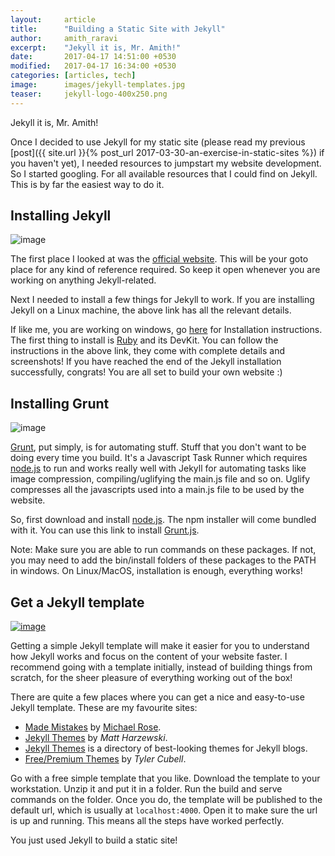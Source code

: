 ```yaml
---
layout:     article
title:      "Building a Static Site with Jekyll"
author:     amith_raravi
excerpt:    "Jekyll it is, Mr. Amith!"
date:       2017-04-17 14:51:00 +0530
modified:   2017-04-17 16:34:00 +0530
categories: [articles, tech]
image:      images/jekyll-templates.jpg
teaser:     jekyll-logo-400x250.png
---
```


Jekyll it is, Mr. Amith!

Once I decided to use Jekyll for my static site (please read my previous [post]({{ site.url }}{% post_url 2017-03-30-an-exercise-in-static-sites %}) if you haven't yet), I needed resources to jumpstart my website development. So I started googling. For all available resources that I could find on Jekyll. This is by far the easiest way to do it.

## Installing Jekyll

![image](/images/jekyll-logo.png)

The first place I looked at was the [official website](https://jekyllrb.com/docs/home/). This will be your goto place for any kind of reference required. So keep it open whenever you are working on anything Jekyll-related.

Next I needed to install a few things for Jekyll to work. If you are installing Jekyll on a Linux machine, the above link has all the relevant details.

If like me, you are working on windows, go [here](https://labs.sverrirs.com/jekyll/) for Installation instructions. The first thing to install is [Ruby](http://rubyinstaller.org/downloads/) and its DevKit. You can follow the instructions in the above link, they come with complete details and screenshots! If you have reached the end of the Jekyll installation successfully, congrats! You are all set to build your own website :)

## Installing Grunt

![image](/images/grunt-logo.jpg)

[Grunt](https://gruntjs.com/), put simply, is for automating stuff. Stuff that you don't want to be doing every time you build. It's a Javascript Task Runner which requires [node.js](https://nodejs.org/en/) to run and works really well with Jekyll for automating tasks like image compression, compiling/uglifying the main.js file and so on. Uglify compresses all the javascripts used into a main.js file to be used by the website.

So, first download and install [node.js](https://nodejs.org/en/download/). The npm installer will come bundled with it. You can use this link to install [Grunt.js](http://www.codebelt.com/javascript/install-grunt-js-on-windows/).

Note: Make sure you are able to run commands on these packages. If not, you may need to add the bin/install folders of these packages to the PATH in windows. On Linux/MacOS, installation is enough, everything works!

## Get a Jekyll template

[![image](/images/jekyll-templates.jpg)](https://jekyllthemes.io/theme/31560300/beautiful-jekyll)

Getting a simple Jekyll template will make it easier for you to understand how Jekyll works and focus on the content of your website faster. I recommend going with a template initially, instead of building things from scratch, for the sheer pleasure of everything working out of the box!

There are quite a few places where you can get a nice and easy-to-use Jekyll template. These are my favourite sites:

* [Made Mistakes](https://mademistakes.com/articles/using-jekyll-2016/) by [Michael Rose](https://github.com/mmistakes).
* [Jekyll Themes](http://jekyllthemes.org/) by *Matt Harzewski*.
* [Jekyll Themes](http://themes.jekyllrc.org/) is a directory of best-looking themes for Jekyll blogs.
* [Free/Premium Themes](https://jekyllthemes.io/) by *Tyler Cubell*.

Go with a free simple template that you like. Download the template to your workstation. Unzip it and put it in a folder. Run the build and serve commands on the folder. Once you do, the template will be published to the default url, which is usually at `localhost:4000`. Open it to make sure the url is up and running. This means all the steps have worked perfectly.

You just used Jekyll to build a static site!
